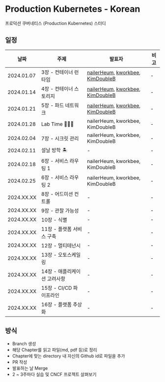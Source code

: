 # Production Kubernetes - Korean

프로덕션 쿠버네티스 (Production Kubernetes) 스터디

## 일정

|날짜|주제|발표자|비고|
|---|---|---|---|
|2024.01.07|3장 - 컨테이너 런타임|[nailerHeum](https://github.com/KimDoubleB/production-k8s-kr/blob/main/Chap_03/nailerHeum_3_container_runtime.md), [kworkbee](https://github.com/KimDoubleB/production-k8s-kr/blob/main/Chap_03/kworkbee_Chapter3.md), [KimDoubleB](https://github.com/KimDoubleB/production-k8s-kr/blob/main/Chap_03/KimDoubleB_03_Container%20Runtime.md)|-|
|2024.01.14|4장 - 컨테이너 스토리지|[nailerHeum](https://github.com/KimDoubleB/production-k8s-kr/blob/main/Chap_04/nailerHeum.md), [kworkbee](https://github.com/KimDoubleB/production-k8s-kr/blob/main/Chap_04/kworkbee_Chapter4.md), [KimDoubleB](https://github.com/KimDoubleB/production-k8s-kr/blob/main/Chap_04/KimDoubleB.md)|-|
|2024.01.21|5장 - 파드 네트워크|[nailerHeum](https://github.com/KimDoubleB/production-k8s-kr/blob/main/Chap_05/nailerHeum.md), [kworkbee](https://github.com/KimDoubleB/production-k8s-kr/blob/main/Chap_05/kworkbee.md), [KimDoubleB](https://github.com/KimDoubleB/production-k8s-kr/blob/main/Chap_05/KimDoubleB.md)|-|
|2024.01.28| Lab Time 🧑🏻‍🔬 |nailerHeum, kworkbee, KimDoubleB|-|
|2024.02.04|7장 - 시크릿 관리|nailerHeum, kworkbee, KimDoubleB|-|
|2024.02.11| 설날 방학 🏝️ |-|-|
|2024.02.18|6장 - 서비스 라우팅 1|nailerHeum, kworkbee, KimDoubleB|-|
|2024.02.25|6장 - 서비스 라우팅 2|nailerHeum, kworkbee, KimDoubleB|-|
|2024.XX.XX|8장 - 어드미션 컨트롤|-|-|
|2024.XX.XX|9장 - 관찰 가능성|-|-|
|2024.XX.XX|10장 - 식별|-|-|
|2024.XX.XX|11장 - 플랫폼 서비스 구축|-|-|
|2024.XX.XX|12장 - 멀티테넌시|-|-|
|2024.XX.XX|13장 - 오토스케일링|-|-|
|2024.XX.XX|14장 - 애플리케이션 고려사항|-|-|
|2024.XX.XX|15장 - CI/CD 파이프라인|-|-|
|2024.XX.XX|16장 - 플랫폼 추상화|-|-|

## 방식

- Branch 생성
- 해당 Chapter를 읽고 파일(md, pdf 등)로 정리
- Chapter에 맞는 directory 내 자신의 Github id로 파일을 추가
- PR 작성
- 발표하는 날 Merge
- 2 ~ 3주마다 실습 및 CNCF 프로젝트 살펴보기
